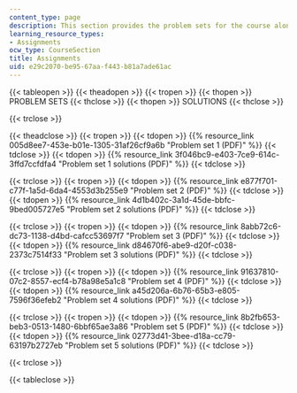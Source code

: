 ```yaml
---
content_type: page
description: This section provides the problem sets for the course along with solutions.
learning_resource_types:
- Assignments
ocw_type: CourseSection
title: Assignments
uid: e29c2070-be95-67aa-f443-b81a7ade61ac
---
```


{{< tableopen >}}
{{< theadopen >}}
{{< tropen >}}
{{< thopen >}}
PROBLEM SETS
{{< thclose >}}
{{< thopen >}}
SOLUTIONS
{{< thclose >}}

{{< trclose >}}

{{< theadclose >}}
{{< tropen >}}
{{< tdopen >}}
{{% resource_link 005d8ee7-453e-b01e-1305-31af26cf9a6b "Problem set 1 (PDF)" %}}
{{< tdclose >}}
{{< tdopen >}}
{{% resource_link 3f046bc9-e403-7ce9-614c-3ffd7ccfdfa4 "Problem set 1 solutions (PDF)" %}}
{{< tdclose >}}

{{< trclose >}}
{{< tropen >}}
{{< tdopen >}}
{{% resource_link e877f701-c77f-1a5d-6da4-4553d3b255e9 "Problem set 2 (PDF)" %}}
{{< tdclose >}}
{{< tdopen >}}
{{% resource_link 4d1b402c-3a1d-45de-bbfc-9bed005727e5 "Problem set 2 solutions (PDF)" %}}
{{< tdclose >}}

{{< trclose >}}
{{< tropen >}}
{{< tdopen >}}
{{% resource_link 8abb72c6-dc73-1138-d4bd-cafcc53697f7 "Problem set 3 (PDF)" %}}
{{< tdclose >}}
{{< tdopen >}}
{{% resource_link d84670f6-abe9-d20f-c038-2373c7514f33 "Problem set 3 solutions (PDF)" %}}
{{< tdclose >}}

{{< trclose >}}
{{< tropen >}}
{{< tdopen >}}
{{% resource_link 91637810-07c2-8557-ecf4-b78a98e5a1c8 "Problem set 4 (PDF)" %}}
{{< tdclose >}}
{{< tdopen >}}
{{% resource_link a45d206a-6b76-65b3-e805-7596f36efeb2 "Problem set 4 solutions (PDF)" %}}
{{< tdclose >}}

{{< trclose >}}
{{< tropen >}}
{{< tdopen >}}
{{% resource_link 8b2fb653-beb3-0513-1480-6bbf65ae3a86 "Problem set 5 (PDF)" %}}
{{< tdclose >}}
{{< tdopen >}}
{{% resource_link 02773d41-3bee-d18a-cc79-63197b2727eb "Problem set 5 solutions (PDF)" %}}
{{< tdclose >}}

{{< trclose >}}

{{< tableclose >}}